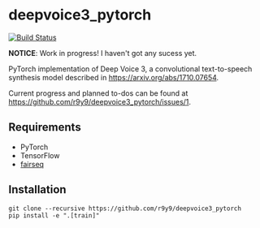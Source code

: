 # deepvoice3_pytorch

[![Build Status](https://travis-ci.org/r9y9/deepvoice3_pytorch.svg?branch=master)](https://travis-ci.org/r9y9/deepvoice3_pytorch)

**NOTICE**: Work in progress! I haven't got any sucess yet.

PyTorch implementation of Deep Voice 3, a convolutional text-to-speech synthesis model described in https://arxiv.org/abs/1710.07654.


Current progress and planned to-dos can be found at https://github.com/r9y9/deepvoice3_pytorch/issues/1.

## Requirements

- PyTorch
- TensorFlow
- [fairseq](https://github.com/facebookresearch/fairseq-py)

## Installation

```
git clone --recursive https://github.com/r9y9/deepvoice3_pytorch
pip install -e ".[train]"
```
